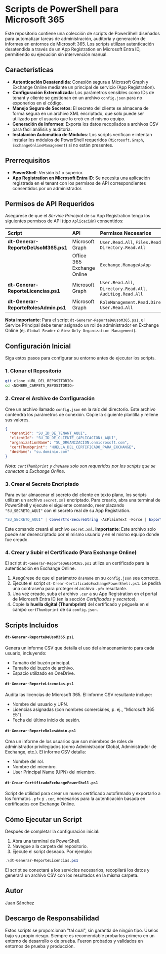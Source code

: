 # Scripts de PowerShell para Microsoft 365

Este repositorio contiene una colección de scripts de PowerShell diseñados para automatizar tareas de administración, auditoría y generación de informes en entornos de Microsoft 365. Los scripts utilizan autenticación desatendida a través de un App Registration en Microsoft Entra ID, permitiendo su ejecución sin intervención manual.

## Características

* **Autenticación Desatendida**: Conexión segura a Microsoft Graph y Exchange Online mediante un principal de servicio (App Registration).
* **Configuración Externalizada**: Los parámetros sensibles como IDs de tenant y cliente se gestionan en un archivo `config.json` para no exponerlos en el código.
* **Manejo Seguro de Secretos**: El secreto del cliente se almacena de forma segura en un archivo XML encriptado, que solo puede ser utilizado por el usuario que lo creó en el mismo equipo.
* **Generación de Informes**: Exporta los datos recopilados a archivos CSV para fácil análisis y auditoría.
* **Instalación Automática de Módulos**: Los scripts verifican e intentan instalar los módulos de PowerShell requeridos (`Microsoft.Graph`, `ExchangeOnlineManagement`) si no están presentes.

## Prerrequisitos

* **PowerShell**: Versión 5.1 o superior.
* **App Registration en Microsoft Entra ID**: Se necesita una aplicación registrada en el tenant con los permisos de API correspondientes consentidos por un administrador.

## Permisos de API Requeridos

Asegúrese de que el *Service Principal* de su App Registration tenga los siguientes permisos de API (tipo `Aplicación`) consentidos:

| Script                                      | API                    | Permisos Necesarios                                        |
| :------------------------------------------ | :--------------------- | :--------------------------------------------------------- |
| **dt-Generar-ReporteDeUsoM365.ps1** | Microsoft Graph        | `User.Read.All`, `Files.Read.All`, `Directory.Read.All`    |
|                                             | Office 365 Exchange Online | `Exchange.ManageAsApp`                                     |
| **dt-Generar-ReporteLicencias.ps1** | Microsoft Graph        | `User.Read.All`, `Directory.Read.All`, `AuditLog.Read.All` |
| **dt-Generar-ReporteRolesAdmin.ps1** | Microsoft Graph        | `RoleManagement.Read.Directory`, `User.Read.All`           |

**Nota importante**: Para el script `dt-Generar-ReporteDeUsoM365.ps1`, el Service Principal debe tener asignado un rol de administrador en Exchange Online (ej. `Global Reader` o `View-Only Organization Management`).

## Configuración Inicial

Siga estos pasos para configurar su entorno antes de ejecutar los scripts.

### 1. Clonar el Repositorio

```bash
git clone <URL_DEL_REPOSITORIO>
cd <NOMBRE_CARPETA_REPOSITORIO>
```

### 2. Crear el Archivo de Configuración

Cree un archivo llamado `config.json` en la raíz del directorio. Este archivo contendrá los parámetros de conexión. Copie la siguiente plantilla y rellene sus valores.

```json
{
  "tenantId": "SU_ID_DE_TENANT_AQUI",
  "clientId": "SU_ID_DE_CLIENTE_(APLICACION)_AQUI",
  "organizationName": "SU_ORGANIZACION.onmicrosoft.com",
  "certThumbprint": "HUELLA_DEL_CERTIFICADO_PARA_EXCHANGE",
  "dnsName": "su.dominio.com"
}
```
*Nota: `certThumbprint` y `dnsName` solo son requeridos por los scripts que se conectan a Exchange Online.*

### 3. Crear el Secreto Encriptado

Para evitar almacenar el secreto del cliente en texto plano, los scripts utilizan un archivo `secret.xml` encriptado. Para crearlo, abra una terminal de PowerShell y ejecute el siguiente comando, reemplazando `"SU_SECRETO_AQUI"` con el secreto real de su App Registration.

```powershell
"SU_SECRETO_AQUI" | ConvertTo-SecureString -AsPlainText -Force | Export-CliXml -Path ".\secret.xml"
```
Este comando creará el archivo `secret.xml`. **Importante**: Este archivo solo puede ser desencriptado por el mismo usuario y en el mismo equipo donde fue creado.

### 4. Crear y Subir el Certificado (Para Exchange Online)

El script `dt-Generar-ReporteDeUsoM365.ps1` utiliza un certificado para la autenticación en Exchange Online.

1.  Asegúrese de que el parámetro `dnsName` en su `config.json` sea correcto.
2.  Ejecute el script `dt-Crear-CertificadoExchangePowerShell.ps1`. Le pedirá una contraseña para proteger el archivo `.pfx` resultante.
3.  Una vez creado, suba el archivo `.cer` a su App Registration en el portal de Microsoft Entra ID (en la sección *Certificados y secretos*).
4.  Copie la **huella digital (Thumbprint)** del certificado y péguela en el campo `certThumbprint` de su `config.json`.

## Scripts Incluidos

#### `dt-Generar-ReporteDeUsoM365.ps1`
Genera un informe CSV que detalla el uso del almacenamiento para cada usuario, incluyendo:
* Tamaño del buzón principal.
* Tamaño del buzón de archivo.
* Espacio utilizado en OneDrive.

#### `dt-Generar-ReporteLicencias.ps1`
Audita las licencias de Microsoft 365. El informe CSV resultante incluye:
* Nombre del usuario y UPN.
* Licencias asignadas (con nombres comerciales, p. ej., "Microsoft 365 E5").
* Fecha del último inicio de sesión.

#### `dt-Generar-ReporteRolesAdmin.ps1`
Crea un informe de los usuarios que son miembros de roles de administrador privilegiados (como Administrador Global, Administrador de Exchange, etc.). El informe CSV detalla:
* Nombre del rol.
* Nombre del miembro.
* User Principal Name (UPN) del miembro.

#### `dt-Crear-CertificadoExchangePowerShell.ps1`
Script de utilidad para crear un nuevo certificado autofirmado y exportarlo a los formatos `.pfx` y `.cer`, necesarios para la autenticación basada en certificados con Exchange Online.

## Cómo Ejecutar un Script

Después de completar la configuración inicial:

1.  Abra una terminal de PowerShell.
2.  Navegue a la carpeta del repositorio.
3.  Ejecute el script deseado. Por ejemplo:

```powershell
.\dt-Generar-ReporteLicencias.ps1
```

El script se conectará a los servicios necesarios, recopilará los datos y generará un archivo CSV con los resultados en la misma carpeta.

## Autor

Juan Sánchez

## Descargo de Responsabilidad

Estos scripts se proporcionan "tal cual", sin garantía de ningún tipo. Úselos bajo su propio riesgo. Siempre es recomendable probarlos primero en un entorno de desarrollo o de prueba.
Fueron probados y validados en entornos de prueba y producción.